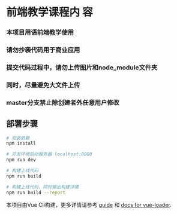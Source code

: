 # 前端教学课程内 容

### 本项目用语前端教学使用
### 请勿抄袭代码用于商业应用
### 提交代码过程中，请勿上传图片和node_module文件夹
### 同时，尽量避免大文件上传
### master分支禁止除创建者外任意用户修改

## 部署步骤

``` bash
# 安装依赖
npm install

# 开发环境启动服务器 localhost:8080
npm run dev

# 构建上线代码
npm run build

# 构建上线代码，同时输出构建详情
npm run build --report
```

本项目由Vue Cli构建，更多详情请参考 [guide](http://vuejs-templates.github.io/webpack/) 和 [docs for vue-loader](http://vuejs.github.io/vue-loader).
